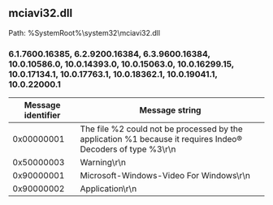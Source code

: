 ## mciavi32.dll

Path: %SystemRoot%\system32\mciavi32.dll

### 6.1.7600.16385, 6.2.9200.16384, 6.3.9600.16384, 10.0.10586.0, 10.0.14393.0, 10.0.15063.0, 10.0.16299.15, 10.0.17134.1, 10.0.17763.1, 10.0.18362.1, 10.0.19041.1, 10.0.22000.1

Message identifier | Message string
--- | ---
0x00000001 | The file %2 could not be processed by the application %1 because it requires Indeo® Decoders of type %3\r\n
0x50000003 | Warning\r\n
0x90000001 | Microsoft-Windows-Video For Windows\r\n
0x90000002 | Application\r\n
